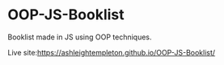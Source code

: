 # OOP-JS-Booklist

Booklist made in JS using OOP techniques.

Live site:https://ashleightempleton.github.io/OOP-JS-Booklist/
